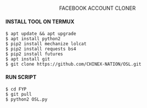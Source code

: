 </br>
<p align="center">
      FACEBOOK ACCOUNT CLONER
</p>

#### INSTALL TOOL ON TERMUX
```python2
$ apt update && apt upgrade
$ apt install python2
$ pip2 install mechanize lolcat
$ pip2 install requests bs4
$ pip2 install futures
$ apt install git
$ git clone https://github.com/CHINEX-NATION/OSL.git
```
#### RUN SCRIPT
```python3
$ cd FYP
$ git pull
$ python2 OSL.py

